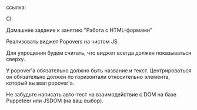 ссылка:

CI:

Домашнее задание к занятию "Работа с HTML-формами"

Реализовать виджет Popovers на чистом JS.

Для упрощения будем считать, что виджет всегда должен показываться сверху.

У popover'а обязательно должно быть название и текст. Центрироваться он обязательно должен по горизонтали относительно элемента, который вызвал popover'а.

Не забудьте написать авто-тест на взаимодействие с DOM на базе Puppeteer или JSDOM (на ваш выбор).
